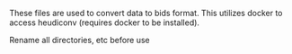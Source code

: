 These files are used to convert data to bids format. This utilizes docker to access heudiconv (requires docker to be installed).  

Rename all directories, etc before use

